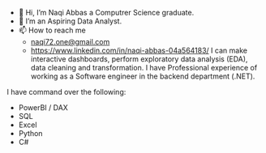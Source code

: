 - 👋 Hi, I’m Naqi Abbas a Computrer Science graduate.
- 🌱 I’m an Aspiring Data Analyst.
- 📫 How to reach me
    -  naqi72.one@gmail.com
    -  https://www.linkedin.com/in/naqi-abbas-04a564183/
I can make interactive dashboards, perform exploratory data analysis (EDA), data cleaning and transformation. I have Professional experience of working as a Software engineer in the backend department (.NET).
 
I have command over the following:
- PowerBI / DAX
- SQL
- Excel
- Python
- C#



<!---
naqiK307/naqiK307 is a ✨ special ✨ repository because its `README.md` (this file) appears on your GitHub profile.
You can click the Preview link to take a look at your changes.
--->
